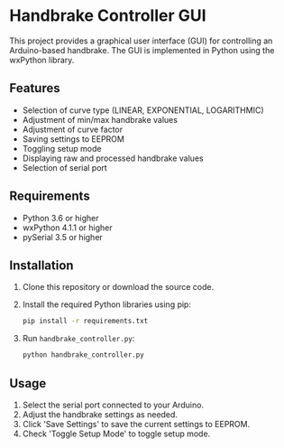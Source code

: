 # Handbrake Controller GUI

This project provides a graphical user interface (GUI) for controlling an Arduino-based handbrake. The GUI is implemented in Python using the wxPython library.

## Features

- Selection of curve type (LINEAR, EXPONENTIAL, LOGARITHMIC)
- Adjustment of min/max handbrake values
- Adjustment of curve factor
- Saving settings to EEPROM
- Toggling setup mode
- Displaying raw and processed handbrake values
- Selection of serial port

## Requirements

- Python 3.6 or higher
- wxPython 4.1.1 or higher
- pySerial 3.5 or higher

## Installation

1. Clone this repository or download the source code.
2. Install the required Python libraries using pip:

    ```bash
    pip install -r requirements.txt
    ```

3. Run `handbrake_controller.py`:

    ```bash
    python handbrake_controller.py
    ```

## Usage

1. Select the serial port connected to your Arduino.
2. Adjust the handbrake settings as needed.
3. Click 'Save Settings' to save the current settings to EEPROM.
4. Check 'Toggle Setup Mode' to toggle setup mode.

